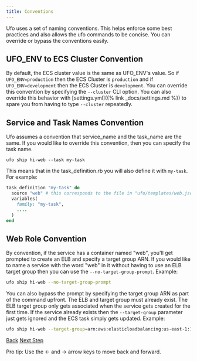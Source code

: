 ```yaml
---
title: Conventions
---
```


Ufo uses a set of naming conventions.  This helps enforce some best practices and also allows the ufo commands to be concise.  You can override or bypass the conventions easily.

## UFO_ENV to ECS Cluster Convention

By default, the ECS cluster value is the same as UFO_ENV's value.  So if `UFO_ENV=production` then the ECS Cluster is `production` and if `UFO_ENV=development` then the ECS Cluster is `development`.  You can override this convention by specifying the `--cluster` CLI option.  You can also override this behavior with [settings.yml]({% link _docs/settings.md %}) to spare you from having to type `--cluster` repeatedly.

## Service and Task Names Convention

Ufo assumes a convention that service\_name and the task\_name are the same. If you would like to override this convention, then you can specify the task name.

```
ufo ship hi-web --task my-task
```

This means that in the task_definition.rb you will also define it with `my-task`.  For example:

```ruby
task_definition "my-task" do
  source "web" # this corresponds to the file in "ufo/templates/web.json.erb"
  variables(
    family: "my-task",
    ....
  )
end

```

## Web Role Convention

By convention, if the service has a container named "web", you'll get prompted to create an ELB and specify a target group ARN.  If you would like to name a service with the word "web" in it without having to use an ELB target group then you can use the `--no-target-group-prompt`.  Example:

```sh
ufo ship hi-web --no-target-group-prompt
```

You can also bypass the prompt by specifying the target group ARN as part of the command upfront. The ELB and target group must already exist.  The ELB target group only gets associated when the service gets created for the first time.  If the service already exists then the `--target-group` parameter just gets ignored and the ECS task simply gets updated.  Example:

```bash
ufo ship hi-web --target-group=arn:aws:elasticloadbalancing:us-east-1:12345689:targetgroup/hi-web/12345
```

<a id="prev" class="btn btn-basic" href="{% link _docs/helpers.md %}">Back</a>
<a id="next" class="btn btn-primary" href="{% link _docs/auto-completion.md %}">Next Step</a>
<p class="keyboard-tip">Pro tip: Use the <- and -> arrow keys to move back and forward.</p>
